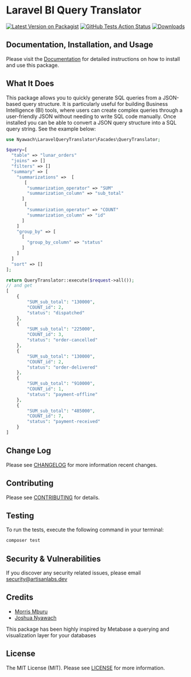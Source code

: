 # Laravel  BI Query Translator

[![Latest Version on Packagist](https://img.shields.io/packagist/v/nyawach/laravel-query-translator.svg?style=flat-square)](https://packagist.org/packages/nyawach/laravel-query-translator)
[![GitHub Tests Action Status](https://img.shields.io/github/actions/workflow/status/nyawach/laravel-query-translator/run-tests.yml?branch=main&label=tests)](https://github.com/nyawach/laravel-query-translator/actions/workflows/run-tests.yml)
[![Downloads](https\://img.shields.io/packagist/dt/nyawach/laravel-query-translator.svg?style=flat-square)](https\://packagist.org/packages/nyawach/laravel-query-translator)

## Documentation, Installation, and Usage
Please visit the [Documentation](docs/index.md) for detailed instructions on how to install and use this package.

## What It Does
This package allows you to quickly generate SQL queries from a JSON-based query structure. It is particularly useful for building Business Intelligence (BI) tools, where users can create complex queries through a user-friendly JSON without needing to write SQL code manually.
Once installed you can be able to convert a JSON query structure into a SQL query string. See the example below:

```php
use Nyawach\LaravelQueryTranslator\Facades\QueryTranslator;

$query=[
  "table" => "lunar_orders"
  "joins" => []
  "filters" => []
  "summary" => [
    "summarizations" =>  [
       [
        "summarization_operator" => "SUM"
        "summarization_column" => "sub_total"
      ]
       [
        "summarization_operator" => "COUNT"
        "summarization_column" => "id"
      ]
    ]
    "group_by" => [
      [
        "group_by_column" => "status"
      ]
    ]
  ]
  "sort" => []
];

return QueryTranslator::execute($request->all());
// and get
[
    {
        "SUM_sub_total": "130000",
        "COUNT_id": 2,
        "status": "dispatched"
    },
    {
        "SUM_sub_total": "225000",
        "COUNT_id": 3,
        "status": "order-cancelled"
    },
    {
        "SUM_sub_total": "130000",
        "COUNT_id": 2,
        "status": "order-delivered"
    },
    {
        "SUM_sub_total": "910000",
        "COUNT_id": 1,
        "status": "payment-offline"
    },
    {
        "SUM_sub_total": "485000",
        "COUNT_id": 7,
        "status": "payment-received"
    }
]
```

## Change Log
Please see [CHANGELOG](CHANGELOG.md) for more information recent changes.

## Contributing
Please see [CONTRIBUTING](CONTRIBUTING.md) for details.

## Testing
To run the tests, execute the following command in your terminal:
```bash
composer test
```

## Security & Vulnerabilities
If you discover any security related issues, please email 
[security@artisanlabs.dev](mailto:security@artisanlabs.dev)

## Credits

- [Morris Mburu](https://github.com/MorrisMburu)
- [Joshua Nyawach](https://github.com/Jnyawach)

This package has been highly inspired by Metabase a querying and visualization layer for your databases

## License
The MIT License (MIT). Please see [LICENSE](LICENSE.md) for more information.